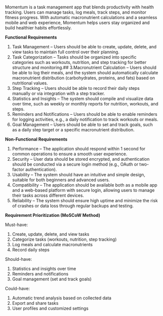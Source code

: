 Momentum is a task management app that blends productivity with health tracking. Users can manage tasks, log meals, track steps, and monitor fitness progress. With automatic macronutrient calculations and a seamless mobile and web experience, Momentum helps users stay organized and build healthier habits effortlessly.

**Functional Requirements**

1. Task Management – Users should be able to create, update, delete, and view tasks to maintain full control over their planning.
2. Task Categorization – Tasks should be organized into specific categories such as workouts, nutrition, and step tracking for better structure and monitoring.##
3.Macronutrient Calculation – Users should be able to log their meals, and the system should automatically calculate macronutrient distribution (carbohydrates, proteins, and fats) based on nutritional values.
4. Step Tracking – Users should be able to record their daily steps manually or via integration with a step tracker.
5. Statistics and Insights – The system should compile and visualize data over time, such as weekly or monthly reports for nutrition, workouts, and steps.
6. Reminders and Notifications – Users should be able to enable reminders for logging activities, e.g., a daily notification to track workouts or meals.
7. Goal Management – Users should be able to set and track goals, such as a daily step target or a specific macronutrient distribution.

**Non-Functional Requirements**

1. Performance – The application should respond within 1 second for common operations to ensure a smooth user experience.
2. Security – User data should be stored encrypted, and authentication should be conducted via a secure login method (e.g., OAuth or two-factor authentication).
3. Usability – The system should have an intuitive and simple design, suitable for both beginners and advanced users.
3. Compatibility – The application should be available both as a mobile app and a web-based platform with secure login, allowing users to manage their tasks across different devices.
4. Reliability – The system should ensure high uptime and minimize the risk of crashes or data loss through regular backups and testing.

**Requirement Prioritization (MoSCoW Method)**

Must-have:

1. Create, update, delete, and view tasks
2. Categorize tasks (workouts, nutrition, step tracking)
3. Log meals and calculate macronutrients
4. Record daily steps

Should-have:

1. Statistics and insights over time
2. Reminders and notifications
3. Goal management (set and track goals)

Could-have:

1. Automatic trend analysis based on collected data
2. Export and share tasks
3. User profiles and customized settings
